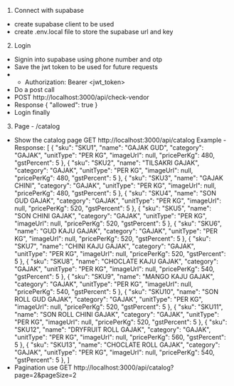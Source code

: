 
1. Connect with supabase
- create supabase client to be used
- create .env.local file to store the supabase url and key

2. Login
- Signin into supabase using phone number and otp
- Save the jwt token to be used for future requests
- - Authorization: Bearer <jwt_token>
- Do a post call 
- POST http://localhost:3000/api/check-vendor
- Response 
{
  "allowed": true
}
- Login finally


3. Page - /catalog 
- Show the catalog page 
GET http://localhost:3000/api/catalog
Example - 
Response: [
    {
      "sku": "SKU1",
      "name": "GAJAK GUD",
      "category": "GAJAK",
      "unitType": "PER KG",
      "imageUrl": null,
      "pricePerKg": 480,
      "gstPercent": 5
    },
    {
      "sku": "SKU2",
      "name": "TILSAKRI GAJAK",
      "category": "GAJAK",
      "unitType": "PER KG",
      "imageUrl": null,
      "pricePerKg": 480,
      "gstPercent": 5
    },
    {
      "sku": "SKU3",
      "name": "GAJAK CHINI",
      "category": "GAJAK",
      "unitType": "PER KG",
      "imageUrl": null,
      "pricePerKg": 480,
      "gstPercent": 5
    },
    {
      "sku": "SKU4",
      "name": "SON GUD GAJAK",
      "category": "GAJAK",
      "unitType": "PER KG",
      "imageUrl": null,
      "pricePerKg": 520,
      "gstPercent": 5
    },
    {
      "sku": "SKU5",
      "name": "SON CHINI GAJAK",
      "category": "GAJAK",
      "unitType": "PER KG",
      "imageUrl": null,
      "pricePerKg": 520,
      "gstPercent": 5
    },
    {
      "sku": "SKU6",
      "name": "GUD KAJU GAJAK",
      "category": "GAJAK",
      "unitType": "PER KG",
      "imageUrl": null,
      "pricePerKg": 520,
      "gstPercent": 5
    },
    {
      "sku": "SKU7",
      "name": "CHINI KAJU GAJAK",
      "category": "GAJAK",
      "unitType": "PER KG",
      "imageUrl": null,
      "pricePerKg": 520,
      "gstPercent": 5
    },
    {
      "sku": "SKU8",
      "name": "CHOCLATE KAJU GAJAK",
      "category": "GAJAK",
      "unitType": "PER KG",
      "imageUrl": null,
      "pricePerKg": 540,
      "gstPercent": 5
    },
    {
      "sku": "SKU9",
      "name": "MANGO KAJU GAJAK",
      "category": "GAJAK",
      "unitType": "PER KG",
      "imageUrl": null,
      "pricePerKg": 540,
      "gstPercent": 5
    },
    {
      "sku": "SKU10",
      "name": "SON ROLL GUD GAJAK",
      "category": "GAJAK",
      "unitType": "PER KG",
      "imageUrl": null,
      "pricePerKg": 520,
      "gstPercent": 5
    },
    {
      "sku": "SKU11",
      "name": "SON ROLL CHINI GAJAK",
      "category": "GAJAK",
      "unitType": "PER KG",
      "imageUrl": null,
      "pricePerKg": 520,
      "gstPercent": 5
    },
    {
      "sku": "SKU12",
      "name": "DRYFRUIT ROLL GAJAK",
      "category": "GAJAK",
      "unitType": "PER KG",
      "imageUrl": null,
      "pricePerKg": 560,
      "gstPercent": 5
    },
    {
      "sku": "SKU13",
      "name": "CHOCLATE ROLL GAJAK",
      "category": "GAJAK",
      "unitType": "PER KG",
      "imageUrl": null,
      "pricePerKg": 540,
      "gstPercent": 5
    },
]
- Pagination use GET http://localhost:3000/api/catalog?page=2&pageSize=2





   